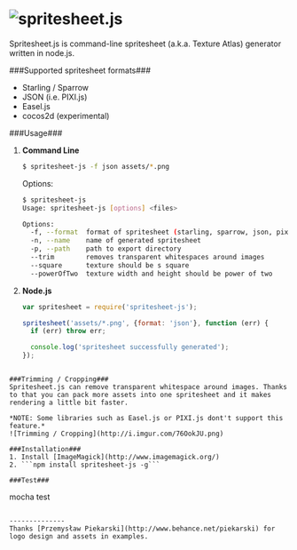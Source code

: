 ![spritesheet.js](http://i.imgur.com/RcHZ2qZ.png)
==============

Spritesheet.js is command-line spritesheet (a.k.a. Texture Atlas) generator written in node.js.

###Supported spritesheet formats###
* Starling / Sparrow
* JSON (i.e. PIXI.js)
* Easel.js
* cocos2d (experimental)

###Usage###
1. **Command Line**
    ```bash
    $ spritesheet-js -f json assets/*.png
    ```
    Options:
    ```bash
    $ spritesheet-js
    Usage: spritesheet-js [options] <files>

	Options:
	  -f, --format  format of spritesheet (starling, sparrow, json, pixi.js, easel.js, cocos2d)  [default: "json"]
	  -n, --name    name of generated spritesheet                                                [default: "spritesheet"]
	  -p, --path    path to export directory                                                     [default: "."]
	  --trim        removes transparent whitespaces around images                                [default: true]
	  --square      texture should be s square                                                   [default: true]
	  --powerOfTwo  texture width and height should be power of two                              [default: true]
    ```
2. **Node.js**
    ```javascript
    var spritesheet = require('spritesheet-js');
    
    spritesheet('assets/*.png', {format: 'json'}, function (err) {
      if (err) throw err;

      console.log('spritesheet successfully generated');
    });
  ```
  
###Trimming / Cropping###
Spritesheet.js can remove transparent whitespace around images. Thanks to that you can pack more assets into one spritesheet and it makes rendering a little bit faster.

*NOTE: Some libraries such as Easel.js or PIXI.js dont't support this feature.*
![Trimming / Cropping](http://i.imgur.com/76OokJU.png)

###Installation###
1. Install [ImageMagick](http://www.imagemagick.org/)
2. ```npm install spritesheet-js -g```

###Test###
```
mocha test
```

--------------
Thanks [Przemysław Piekarski](http://www.behance.net/piekarski) for logo design and assets in examples.
